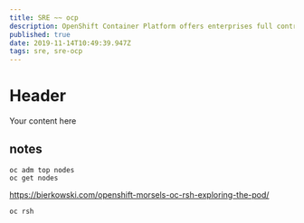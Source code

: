 ```yaml
---
title: SRE ~~ ocp
description: OpenShift Container Platform offers enterprises full control over their Kubernetes environments
published: true
date: 2019-11-14T10:49:39.947Z
tags: sre, sre-ocp
---
```


# Header
Your content here

## notes

```
oc adm top nodes
oc get nodes
```

https://bierkowski.com/openshift-morsels-oc-rsh-exploring-the-pod/
```
oc rsh
```
